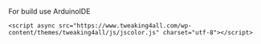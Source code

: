 For build use ArduinoIDE

`<script async src="https://www.tweaking4all.com/wp-content/themes/tweaking4all/js/jscolor.js" charset="utf-8"></script> `
